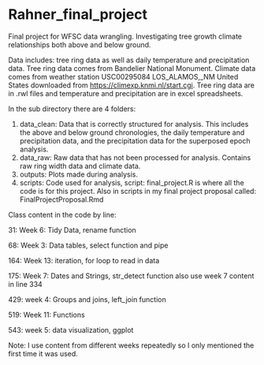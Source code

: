 # Rahner_final_project

Final project for WFSC data wrangling. Investigating tree growth climate relationships both above and below ground.

Data includes: tree ring data as well as daily temperature and precipitation data. Tree ring data comes from Bandelier National Monument. Climate data comes from weather station USC00295084 LOS_ALAMOS,\_NM United States downloaded from <https://climexp.knmi.nl/start.cgi>. Tree ring data are in .rwl files and temperature and precipitation are in excel spreadsheets.

In the sub directory there are 4 folders:

1.  data_clean: Data that is correctly structured for analysis. This includes the above and below ground chronologies, the daily temperature and precipitation data, and the precipitation data for the superposed epoch analysis.
2.  data_raw: Raw data that has not been processed for analysis. Contains raw ring width data and climate data.
3.  outputs: Plots made during analysis.
4.  scripts: Code used for analysis, script: final_project.R is where all the code is for this project. Also in scripts in my final project proposal called: FinalProjectProposal.Rmd

Class content in the code by line:

31: Week 6: Tidy Data, rename function

68: Week 3: Data tables, select function and pipe

164: Week 13: iteration, for loop to read in data

175: Week 7: Dates and Strings, str_detect function also use week 7 content in line 334

429: week 4: Groups and joins, left_join function

519: Week 11: Functions

543: week 5: data visualization, ggplot

Note: I use content from different weeks repeatedly so I only mentioned the first time it was used.
